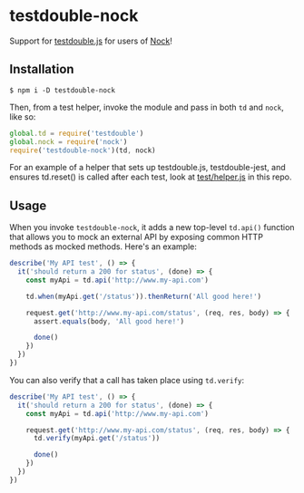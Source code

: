 # testdouble-nock

Support for [testdouble.js](https://github.com/testdouble/testdouble.js) for
users of [Nock](https://github.com/node-nock/nock)!

## Installation

```
$ npm i -D testdouble-nock
```

Then, from a test helper, invoke the module and pass in both `td` and `nock`, like so:

```js
global.td = require('testdouble')
global.nock = require('nock')
require('testdouble-nock')(td, nock)
```

For an example of a helper that sets up testdouble.js, testdouble-jest, and ensures td.reset() is called after each test, look at [test/helper.js](/test/helper.js) in this repo.

## Usage

When you invoke `testdouble-nock`, it adds a new top-level `td.api()` function that allows you to mock an external API by exposing common HTTP methods as mocked methods. Here's an example:

```JavaScript
describe('My API test', () => {
  it('should return a 200 for status', (done) => {
    const myApi = td.api('http://www.my-api.com')

    td.when(myApi.get('/status')).thenReturn('All good here!')

    request.get('http://www.my-api.com/status', (req, res, body) => {
      assert.equals(body, 'All good here!')

      done()
    })
  })
})
```

You can also verify that a call has taken place using `td.verify`:

```JavaScript
describe('My API test', () => {
  it('should return a 200 for status', (done) => {
    const myApi = td.api('http://www.my-api.com')

    request.get('http://www.my-api.com/status', (req, res, body) => {
      td.verify(myApi.get('/status'))

      done()
    })
  })
})
```
